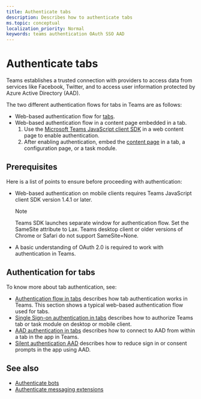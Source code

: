 ```yaml
---
title: Authenticate tabs
description: Describes how to authenticate tabs
ms.topic: conceptual
localization_priority: Normal
keywords: teams authentication OAuth SSO AAD
---
```

# Authenticate tabs

Teams establishes a trusted connection with providers to access data from services like Facebook, Twitter, and to access user information protected by Azure Active Directory (AAD). 

The two different authentication flows for tabs in Teams are as follows:
* Web-based authentication flow for [tabs](~/tabs/what-are-tabs.md).
* Web-based authentication flow in a content page embedded in a tab.
  1. Use the [Microsoft Teams JavaScript client SDK](/javascript/api/overview/msteams-client) in a web content page to enable authentication.
  1. After enabling authentication, embed the [content page](~/tabs/how-to/create-tab-pages/content-page.md) in a tab, a configuration page, or a task module.

## Prerequisites

  Here is a list of points to ensure before proceeding with authentication:
 * Web-based authentication on mobile clients requires Teams JavaScript client SDK version 1.4.1 or later.
   > [!NOTE]
   > Teams SDK launches separate window for authentication flow. Set the SameSite attribute to Lax. Teams desktop client or older versions of Chrome or Safari do not support SameSite=None.
 * A basic understanding of OAuth 2.0 is required to work with authentication in Teams.

## Authentication for tabs

To know more about tab authentication, see:

* [Authentication flow in tabs](~/tabs/how-to/authentication/auth-flow-tab.md) describes how tab authentication works in Teams. This section shows a typical web-based authentication flow used for tabs.
* [Single Sign-on authentication in tabs](auth-aad-sso.md) describes how to authorize Teams tab or task module on desktop or mobile client.
* [AAD authentication in tabs](~/tabs/how-to/authentication/auth-tab-AAD.md) describes how to connect to AAD from within a tab in the app in Teams.
* [Silent authentication AAD](~/tabs/how-to/authentication/auth-silent-AAD.md) describes how to reduce sign in or consent prompts in the app using AAD.

## See also

* [Authenticate bots](../../../bots/how-to/authentication/overview.md)
* [Authenticate messaging extensions](../../../messaging-extensions/how-to/overview.md)
